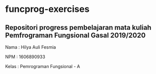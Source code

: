 # funcprog-exercises

## Repositori progress pembelajaran mata kuliah Pemfrograman Fungsional Gasal 2019/2020

Nama    : Hilya Auli Fesmia

NPM     : 1606890933

Kelas   : Pemrograman Fungsional - A 
